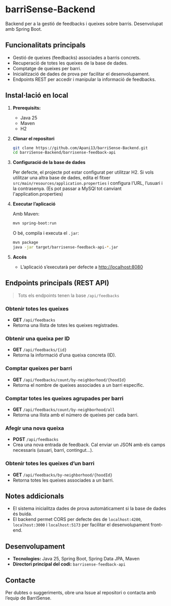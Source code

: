 # barriSense-Backend

Backend per a la gestió de feedbacks i queixes sobre barris. Desenvolupat amb Spring Boot.

## Funcionalitats principals

- Gestió de queixes (feedbacks) associades a barris concrets.
- Recuperació de totes les queixes de la base de dades.
- Comptatge de queixes per barri.
- Inicialització de dades de prova per facilitar el desenvolupament.
- Endpoints REST per accedir i manipular la informació de feedbacks.

## Instal·lació en local

1. **Prerequisits:**
   - Java 25
   - Maven
   - H2
   

2. **Clonar el repositori**
   ```bash
   git clone https://github.com/Apani13/barriSense-Backend.git
   cd barriSense-Backend/barrisense-feedback-api
   ```

3. **Configuració de la base de dades**

   Per defecte, el projecte pot estar configurat per utilitzar H2. Si vols utilitzar una altra base de dades, edita el fitxer `src/main/resources/application.properties` i configura l’URL, l’usuari i la contrasenya. (Es pot passar a MySQl tot canviant l'application.properties)

4. **Executar l’aplicació**

   Amb Maven:
   ```bash
   mvn spring-boot:run
   ```

   O bé, compila i executa el `.jar`:
   ```bash
   mvn package
   java -jar target/barrisense-feedback-api-*.jar
   ```

  
5. **Accés**
   - L’aplicació s’executarà per defecte a [http://localhost:8080](http://localhost:8080)

## Endpoints principals (REST API)

> Tots els endpoints tenen la base `/api/feedbacks`

### Obtenir totes les queixes
- **GET** `/api/feedbacks`
- Retorna una llista de totes les queixes registrades.

### Obtenir una queixa per ID
- **GET** `/api/feedbacks/{id}`
- Retorna la informació d’una queixa concreta (ID).

### Comptar queixes per barri
- **GET** `/api/feedbacks/count/by-neighborhood/{hoodId}`
- Retorna el nombre de queixes associades a un barri específic.

### Comptar totes les queixes agrupades per barri
- **GET** `/api/feedbacks/count/by-neighborhood/all`
- Retorna una llista amb el número de queixes per cada barri.

### Afegir una nova queixa
- **POST** `/api/feedbacks`
- Crea una nova entrada de feedback. Cal enviar un JSON amb els camps necessaris (usuari, barri, contingut...).

### Obtenir totes les queixes d’un barri
- **GET** `/api/feedbacks/by-neighborhood/{hoodId}`
- Retorna totes les queixes associades a un barri.

## Notes addicionals

- El sistema inicialitza dades de prova automàticament si la base de dades és buida.
- El backend permet CORS per defecte des de `localhost:4200`, `localhost:3000` i `localhost:5173` per facilitar el desenvolupament front-end.

## Desenvolupament

- **Tecnologies:** Java 25, Spring Boot, Spring Data JPA, Maven
- **Directori principal del codi:** `barrisense-feedback-api`

## Contacte

Per dubtes o suggeriments, obre una Issue al repositori o contacta amb l’equip de BarriSense.
